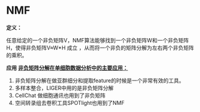 # NMF

**定义：**

任意给定的一个非负矩阵V，NMF算法能够找到一个非负矩阵W和一个非负矩阵H，使得非负矩阵V≈W*H 成立 ，从而将一个非负的矩阵分解为左右两个非负矩阵的乘积。

**应用**
**[非负矩阵分解在单细胞数据分析中的主要应用：](https://www.jianshu.com/p/1cf65bd9aae7)**
1. 非负矩阵分解在做亚群细分和提取feature的时候是一个非常有效的工具。
2. 多样本整合，LIGER中用的是非负矩阵分解
3. CellChat 做细胞通讯也用到了非负矩阵
4. 空间转录组去卷积工具SPOTlight也用到了NMF
